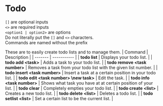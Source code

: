 # Todo
`[]` are optional inputs<br>
`<>` are required inputs<br>
`<option1 | option2>` are options<br>
Do not literally put the `[]` and `<>` characters.<br>
Commands are named without the prefix

These are to easily create todo lists and to manage them.
| Command | Description |
| ------- | ----------- |
| **todo list** | Displays your todo list. |
| **todo add \<task>** | Adds a task to your todo list. |
| **todo remove \<task number>** | Removes a task from your todo list with the given list number. |
| **todo insert \<task number> <task>** | Insert a task at a certain position in your todo list. |
| **todo edit \<task number> \new task>** | Edit the task. |
| **todo info \<task number>** | Shows what task you have at at certain position of your list. |
| **todo clear** | Completely empties your todo list. |
| **todo create \<list>** | Creates a new todo list. |
| **todo delete \<list>** | Deletes a todo list. |
| **todo setlist \<list>** | Set a certain list to be the current list. |
